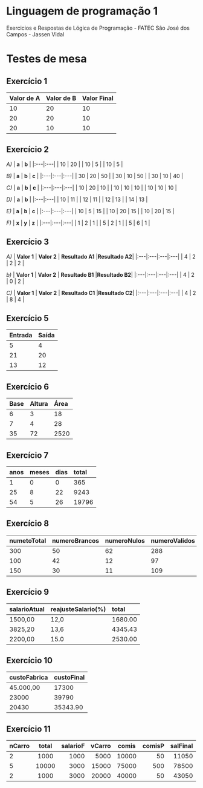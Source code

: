 # Linguagem de programação 1
Exercicios e Respostas de Lógica de Programação - FATEC São José dos Campos - Jassen Vidal

# Testes de mesa

## Exercício 1

| **Valor de A** |  **Valor de B**  | **Valor Final** |
|:---|:---|:---|
| 10 | 20 | 10 |
| 20 | 20 | 10 |
| 20 | 10 | 10 |


## Exercício 2

_A)_
| **a** | **b** |
|:---|:---|
| 10 | 20 |
| 10 | 5 |
| 10 | 5 |

_B)_
| **a** | **b** | **c** |
|:---|:---|:---|
| 30 | 20 | 50 |
| 30 | 10 | 50 |
| 30 | 10 | 40 |

_C)_
| **a** | **b** | **c** |
|:---|:---|:---|
| 10 | 20 | 10 |
| 10 | 10 | 10 |
| 10 | 10 | 10 |

_D)_
| **a** | **b** |
|:---|:---|
| 10 | 11 |
| 12 | 11 |
| 12 | 13 |
| 14 | 13 |

_E)_
| **a** | **b** | **c** |
|:---|:---|:---|
| 10 | 5 |  15 |
| 10 | 20 | 15 |
| 10 | 20 | 15 |

_F)_
| **x** | **y** | **z** |
|:---|:---|:---|
| 1  | 2 |  1 |
| 5  | 2 |  1 |
| 5  | 6 |  1 |


## Exercício 3

_A)_
| **Valor 1** | **Valor 2** | **Resultado A1** |**Resultado A2**|
|:---|:---|:---|:---|
| 4 | 2 | 2 | 2 |


_b)_
| **Valor 1** | **Valor 2** | **Resultado B1** |**Resultado B2**|
|:---|:---|:---|:---|
| 4 | 2 | 0 | 2 |

_C)_
| **Valor 1** | **Valor 2** | **Resultado C1** |**Resultado C2**|
|:---|:---|:---|:---|
| 4 | 2 | 8 | 4 |


## Exercício 5

| **Entrada** | **Saída** |
|:---|:---|
| 5 | 4 |
| 21 | 20 |
| 13 | 12 |

## Exercício 6

| **Base** |  **Altura**  | **Área** |
|:---|:---|:---|
| 6 | 3 | 18 |
| 7 | 4 | 28 |
| 35 | 72 | 2520 |

## Exercício 7

| **anos** |  **meses**  | **dias** | **total**|
|:---|:---|:---|:---|
| 1 | 0 | 0 | 365 |
| 25 | 8 | 22 | 9243 |
| 54 | 5 | 26 | 19796 |

## Exercício 8

| **numetoTotal** | **numeroBrancos** | **numeroNulos** | **numeroValidos**|  **parcialBrancos**  | **parcialNulos** | **parcialValidos**|
|:---|:---|:---|:---|:---|:---|:---|
| 300 | 50 | 62 | 288 | 16.66 | 20.66 | 96.00 |
| 100 | 42 | 12 | 97 | 42.00 |  12.00 | 97.00 |
| 150 | 30 |  11 | 109 | 20 |  7.33 | 72.66 |

## Exercício 9

| **salarioAtual** | **reajusteSalario(%)** | **total** |
|:---|:---|:---|
| 1500,00 | 12,0 | 1680.00 |
| 3825,20 | 13,6 | 4345.43 |
| 2200,00 | 15.0 | 2530.00 |


## Exercício 10

| **custoFabrica** |  **custoFinal**  |
|:---|:---|
| 45.000,00   | 17300 |
| 23000   | 39790 |
| 20430   | 35343.90 |


## Exercício 11

| **nCarro** |  **total**  | **salarioF** | **vCarro**|  **comis**  | **comisP** | **salFinal**|
|:-----|:--------:|------:|------:|:--------:|------:|------:|
| 2   | 1000 |  1000 | 5000 | 10000 |  50 | 11050 |
| 5   | 10000 |  3000 | 15000 | 75000 |  500 | 78500 |
| 2   | 1000 |  3000 | 20000 | 40000 |  50 | 43050 |
